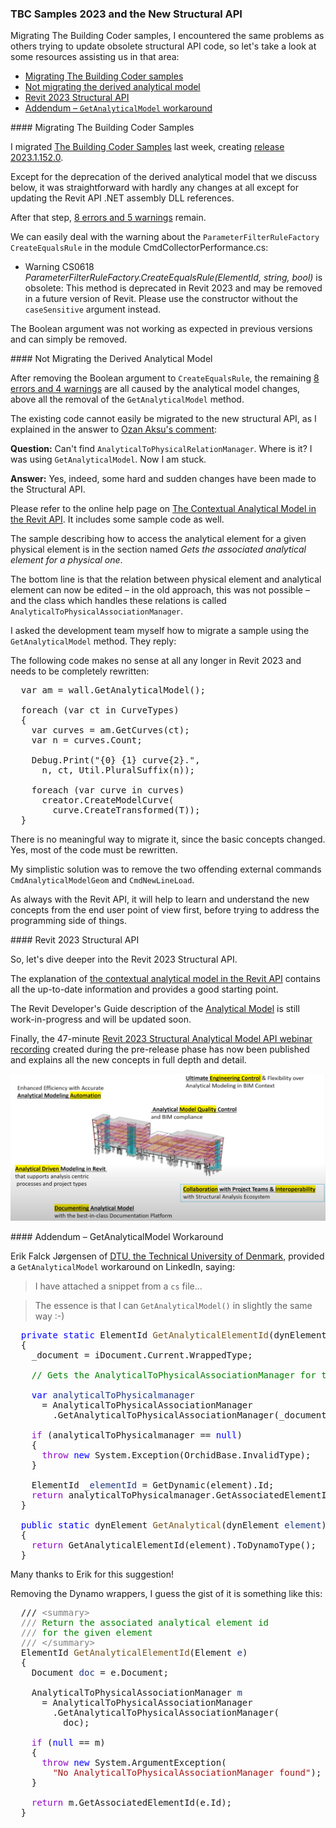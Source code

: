 <head>
<meta http-equiv="Content-Type" content="text/html; charset=utf-8">
<link rel="stylesheet" type="text/css" href="bc.css">
<script src="https://cdn.rawgit.com/google/code-prettify/master/loader/run_prettify.js" type="text/javascript"></script>
</head>

<!---

- slack https://autodesk.slack.com/archives/C0SR6NAP8/p1650388044451449
- comment https://thebuildingcoder.typepad.com/blog/2022/04/whats-new-in-the-revit-2023-api.html#comment-5838192874
- youtube The “Revit Structure Analytical Model API beta Webinar” has been posted to You Tube.
  [Revit 2023 Structural Analytical Model API webinar recording](https://youtu.be/jfUIVGNqlFU)

Boris Shafiro  17:23
API Studio Recording (2022-04-19):
https://share.autodesk.com/:v:/r/sites/BID/BID%20Documents/Building%20Design%20Products/Guilds/API/API%20Studio%20Recordings/2022/2022-04-19-API-Studio-Recording.mp4?csf=1&web=1&e=2THEGX
Agenda: New FamilyInstance creation API proposal. Oleg Sheydvasser, Ivan Dobrianov.

twitter:

Resources for dealing with the new Revit 2023 Structural API, migrating The Building Coder samples, not migrating the derived analytical model or trying to update obsolete structural #RevitAPI code @AutodeskForge @AutodeskRevit #bim #DynamoBim #ForgeDevCon https://autode.sk/rvt2023structureapi

Migrating The Building Coder samples, I encountered the same problems as others trying to update obsolete structural API code, so let's take a look at some resources assisting us in that area
&ndash; Not migrating the derived analytical model
&ndash; Revit 2023 Structural API...

linkedin:

Resources for dealing with the new Revit 2023 Structural API, migrating The Building Coder samples, not migrating the derived analytical model or trying to update obsolete structural #RevitAPI code

https://autode.sk/rvt2023structureapi

Migrating The Building Coder samples, I encountered the same problems as others trying to update obsolete structural API code, so let's take a look at some resources assisting us in that area:

- Migrating The Building Coder samples
- Not migrating the derived analytical model
- Revit 2023 Structural API...

#bim #DynamoBim #ForgeDevCon #Revit #API #IFC #SDK #AI #VisualStudio #Autodesk #AEC #adsk

the [Revit API discussion forum](http://forums.autodesk.com/t5/revit-api-forum/bd-p/160) thread

<center>
<img src="img/" alt="" title="" width="600"/>
<p style="font-size: 80%; font-style:italic"></p>
</center>

-->

### TBC Samples 2023 and the New Structural API

Migrating The Building Coder samples, I encountered the same problems as others trying to update obsolete structural API code, so let's take a look at some resources assisting us in that area:

- [Migrating The Building Coder samples](#2)
- [Not migrating the derived analytical model](#3)
- [Revit 2023 Structural API](#4)
- [Addendum &ndash; `GetAnalyticalModel` workaround](#5)

####<a name="2"></a> Migrating The Building Coder Samples

I migrated [The Building Coder Samples](https://github.com/jeremytammik/the_building_coder_samples) last week, creating
[release 2023.1.152.0](https://github.com/jeremytammik/the_building_coder_samples/releases/tag/2023.1.152.0).

Except for the deprecation of the derived analytical model that we discuss below, it was straightforward with hardly any changes at all except for updating the Revit API .NET assembly DLL references.

After that step, [8 errors and 5 warnings](zip/tbc_samples_2023_migr_01.txt) remain.

We can easily deal with the warning about the `ParameterFilterRuleFactory` `CreateEqualsRule` in the module CmdCollectorPerformance.cs:

- Warning CS0618 <i>ParameterFilterRuleFactory.CreateEqualsRule(ElementId, string, bool)</i> is obsolete:
  This method is deprecated in Revit 2023 and may be removed in a future version of Revit.
  Please use the constructor without the `caseSensitive` argument instead.
  
The Boolean argument was not working as expected in previous versions and can simply be removed.

####<a name="3"></a> Not Migrating the Derived Analytical Model

After removing the Boolean argument to `CreateEqualsRule`, the
remaining [8 errors and 4 warnings](zip/tbc_samples_2023_migr_01.txt) are
all caused by the analytical model changes, above all the removal of the `GetAnalyticalModel` method.

The existing code cannot easily be migrated to the new structural API, as I explained in the answer
to [Ozan Aksu's comment](https://thebuildingcoder.typepad.com/blog/2022/04/whats-new-in-the-revit-2023-api.html#comment-5838111563):

**Question:** Can't find `AnalyticalToPhysicalRelationManager`.
Where is it?
I was using `GetAnalyticalModel`.
Now I am stuck.

**Answer:** Yes, indeed, some hard and sudden changes have been made to the Structural API.

Please refer to the online help page
on [The Contextual Analytical Model in the Revit API](https://help.autodesk.com/view/RVT/2023/ENU/?guid=GUID-A1157199-4E27-41F9-BF45-53A5CD79E9A1).
It includes some sample code as well.

The sample describing how to access the analytical element for a given physical element is in the section named <i>Gets the associated analytical element for a physical one</i>.

The bottom line is that the relation between physical element and analytical element can now be edited &ndash; in the old approach, this was not possible &ndash; and the class which handles these relations is called `AnalyticalToPhysicalAssociationManager`.

I asked the development team myself how to migrate a sample using the `GetAnalyticalModel` method.
They reply:

The following code makes no sense at all any longer in Revit 2023 and needs to be completely rewritten:

<pre class="code">
  var am = wall.GetAnalyticalModel();

  foreach (var ct in CurveTypes)
  {
    var curves = am.GetCurves(ct);
    var n = curves.Count;

    Debug.Print("{0} {1} curve{2}.",
      n, ct, Util.PluralSuffix(n));

    foreach (var curve in curves)
      creator.CreateModelCurve(
        curve.CreateTransformed(T));
  }
</pre>

There is no meaningful way to migrate it, since the basic concepts changed.
Yes, most of the code must be rewritten.

My simplistic solution was to remove the two offending external commands `CmdAnalyticalModelGeom` and `CmdNewLineLoad`.

As always with the Revit API, it will help to learn and understand the new concepts from the end user point of view first, before trying to address the programming side of things.

####<a name="4"></a> Revit 2023 Structural API

So, let's dive deeper into the Revit 2023 Structural API.

The explanation
of [the contextual analytical model in the Revit API](https://help.autodesk.com/view/RVT/2023/ENU/?guid=GUID-A1157199-4E27-41F9-BF45-53A5CD79E9A1) contains
all the up-to-date information and provides a good starting point.
 
The Revit Developer's Guide description of
the [Analytical Model](https://help.autodesk.com/view/RVT/2023/ENU/?guid=Revit_API_Revit_API_Developers_Guide_Discipline_Specific_Functionality_Structural_Engineering_Analytical_Model_html) is
still work-in-progress and will be updated soon.

Finally,
the 47-minute [Revit 2023 Structural Analytical Model API webinar recording](https://youtu.be/jfUIVGNqlFU) created
during the pre-release phase has now been published and explains all the new concepts in full depth and detail.

<center>
<img src="img/rst_2023_objectives.png" alt="Revit 2023 Structural API objectives" title="Revit 2023 Structural API objectives" width="600"/> <!-- 1200 -->
</center>

####<a name="5"></a> Addendum &ndash; GetAnalyticalModel Workaround

Erik Falck Jørgensen of [DTU, the Technical University of Denmark](https://www.dtu.dk), provided
a `GetAnalyticalModel` workaround on LinkedIn, saying:

> I have attached a snippet from a `cs` file...

> The essence is that I can `GetAnalyticalModel()` in slightly the same way :-)

<pre class="code">
&nbsp;&nbsp;<span style="color:blue;">private</span>&nbsp;<span style="color:blue;">static</span>&nbsp;ElementId&nbsp;<span style="color:#74531f;">GetAnalyticalElementId</span>(dynElement&nbsp;<span style="color:#1f377f;">element</span>)
&nbsp;&nbsp;{
&nbsp;&nbsp;&nbsp;&nbsp;_document&nbsp;=&nbsp;iDocument.Current.WrappedType;

&nbsp;&nbsp;&nbsp;&nbsp;<span style="color:green;">//&nbsp;Gets&nbsp;the&nbsp;AnalyticalToPhysicalAssociationManager&nbsp;for&nbsp;this&nbsp;document</span>

&nbsp;&nbsp;&nbsp;&nbsp;<span style="color:blue;">var</span>&nbsp;<span style="color:#1f377f;">analyticalToPhysicalmanager</span>&nbsp;
&nbsp;&nbsp;&nbsp;&nbsp;&nbsp;&nbsp;=&nbsp;AnalyticalToPhysicalAssociationManager
&nbsp;&nbsp;&nbsp;&nbsp;&nbsp;&nbsp;&nbsp;&nbsp;.GetAnalyticalToPhysicalAssociationManager(_document);

&nbsp;&nbsp;&nbsp;&nbsp;<span style="color:#8f08c4;">if</span>&nbsp;(analyticalToPhysicalmanager&nbsp;==&nbsp;<span style="color:blue;">null</span>)
&nbsp;&nbsp;&nbsp;&nbsp;{
&nbsp;&nbsp;&nbsp;&nbsp;&nbsp;&nbsp;<span style="color:#8f08c4;">throw</span>&nbsp;<span style="color:blue;">new</span>&nbsp;System.Exception(OrchidBase.InvalidType);
&nbsp;&nbsp;&nbsp;&nbsp;}

&nbsp;&nbsp;&nbsp;&nbsp;ElementId&nbsp;<span style="color:#1f377f;">_elementId</span>&nbsp;=&nbsp;GetDynamic(element).Id;
&nbsp;&nbsp;&nbsp;&nbsp;<span style="color:#8f08c4;">return</span>&nbsp;analyticalToPhysicalmanager.GetAssociatedElementId(_elementId);
&nbsp;&nbsp;}

&nbsp;&nbsp;<span style="color:blue;">public</span>&nbsp;<span style="color:blue;">static</span>&nbsp;dynElement&nbsp;<span style="color:#74531f;">GetAnalytical</span>(dynElement&nbsp;<span style="color:#1f377f;">element</span>)
&nbsp;&nbsp;{
&nbsp;&nbsp;&nbsp;&nbsp;<span style="color:#8f08c4;">return</span>&nbsp;GetAnalyticalElementId(element).ToDynamoType();
&nbsp;&nbsp;}
</pre>

Many thanks to Erik for this suggestion!

Removing the Dynamo wrappers, I guess the gist of it is something like this:

<pre class="code">
  ///</span><span style="color:green;">&nbsp;</span><span style="color:gray;">&lt;</span><span style="color:gray;">summary</span><span style="color:gray;">&gt;</span>
  <span style="color:gray;">///</span><span style="color:green;">&nbsp;Return&nbsp;the&nbsp;associated&nbsp;analytical&nbsp;element&nbsp;id&nbsp;</span>
  <span style="color:gray;">///</span><span style="color:green;">&nbsp;for&nbsp;the&nbsp;given&nbsp;element</span>
  <span style="color:gray;">///</span><span style="color:green;">&nbsp;</span><span style="color:gray;">&lt;/</span><span style="color:gray;">summary</span><span style="color:gray;">&gt;</span>
  ElementId&nbsp;<span style="color:#74531f;">GetAnalyticalElementId</span>(Element&nbsp;<span style="color:#1f377f;">e</span>)
  {
  &nbsp;&nbsp;Document&nbsp;<span style="color:#1f377f;">doc</span>&nbsp;=&nbsp;e.Document;
   
  &nbsp;&nbsp;AnalyticalToPhysicalAssociationManager&nbsp;<span style="color:#1f377f;">m</span>&nbsp;
  &nbsp;&nbsp;&nbsp;&nbsp;=&nbsp;AnalyticalToPhysicalAssociationManager
  &nbsp;&nbsp;&nbsp;&nbsp;&nbsp;&nbsp;.GetAnalyticalToPhysicalAssociationManager(
  &nbsp;&nbsp;&nbsp;&nbsp;&nbsp;&nbsp;&nbsp;&nbsp;doc);
   
  &nbsp;&nbsp;<span style="color:#8f08c4;">if</span>&nbsp;(<span style="color:blue;">null</span>&nbsp;==&nbsp;m)
  &nbsp;&nbsp;{
  &nbsp;&nbsp;&nbsp;&nbsp;<span style="color:#8f08c4;">throw</span>&nbsp;<span style="color:blue;">new</span>&nbsp;System.ArgumentException(
  &nbsp;&nbsp;&nbsp;&nbsp;&nbsp;&nbsp;<span style="color:#a31515;">&quot;No&nbsp;AnalyticalToPhysicalAssociationManager&nbsp;found&quot;</span>);
  &nbsp;&nbsp;}
   
  &nbsp;&nbsp;<span style="color:#8f08c4;">return</span>&nbsp;m.GetAssociatedElementId(e.Id);
  }
</pre>
